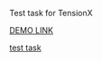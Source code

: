 Test task for TensionX

[DEMO LINK](https://panasiuk-yuriy.github.io/TensionX/)

[test task](https://www.loom.com/share/55d7c737d9814fc397218ee03798165e)
